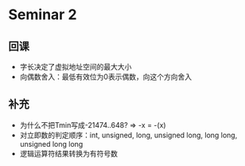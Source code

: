 # Seminar 2

## 回课
- 字长决定了虚拟地址空间的最大大小
- 向偶数舍入：最低有效位为0表示偶数，向这个方向舍入

## 补充
- 为什么不把Tmin写成-21474..648? => -x = -(x)
- 对立即数的判定顺序：int, unsigned, long, unsigned long, long long, unsigned long long
- 逻辑运算符结果转换为有符号数